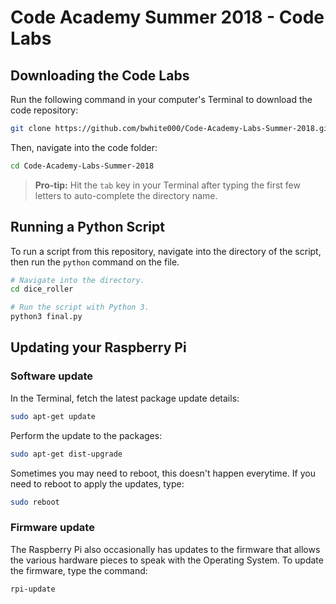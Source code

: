 Code Academy Summer 2018 - Code Labs
====================================

Downloading the Code Labs
-------------------------

Run the following command in your computer's Terminal to download the code repository:

```bash
git clone https://github.com/bwhite000/Code-Academy-Labs-Summer-2018.git
```

Then, navigate into the code folder:

```bash
cd Code-Academy-Labs-Summer-2018
```

> **Pro-tip:** Hit the `tab` key in your Terminal after typing the first few letters to auto-complete the directory name.

Running a Python Script
-----------------------

To run a script from this repository, navigate into the directory of the script, then run the `python` command on the file.

```bash
# Navigate into the directory.
cd dice_roller

# Run the script with Python 3.
python3 final.py
```

Updating your Raspberry Pi
--------------------------

### Software update

In the Terminal, fetch the latest package update details:

```bash
sudo apt-get update
```

Perform the update to the packages:

```bash
sudo apt-get dist-upgrade
```

Sometimes you may need to reboot, this doesn't happen everytime. If you need to reboot to apply the updates, type:

```bash
sudo reboot
```

### Firmware update

The Raspberry Pi also occasionally has updates to the firmware that allows the various hardware pieces to speak with the Operating System. To update the firmware, type the command:

```bash
rpi-update
```

